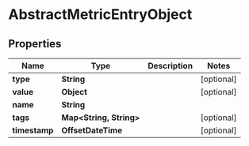 

# AbstractMetricEntryObject


## Properties

| Name | Type | Description | Notes |
|------------ | ------------- | ------------- | -------------|
|**type** | **String** |  |  [optional] |
|**value** | **Object** |  |  [optional] |
|**name** | **String** |  |  |
|**tags** | **Map&lt;String, String&gt;** |  |  [optional] |
|**timestamp** | **OffsetDateTime** |  |  [optional] |



